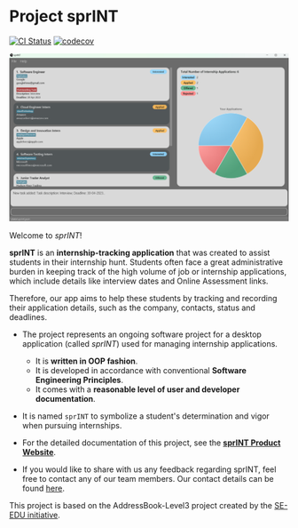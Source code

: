 # Project **sprINT**

[![CI Status](https://github.com/se-edu/addressbook-level3/workflows/Java%20CI/badge.svg)](https://github.com/AY2223S2-CS2103T-T13-3/tp/actions)
[![codecov](https://codecov.io/gh/AY2223S2-CS2103T-T13-3/tp/branch/master/graph/badge.svg?token=D80O3XY2S0)](https://codecov.io/gh/AY2223S2-CS2103T-T13-3/tp)

![Ui](docs/images/Ui.png)

Welcome to *sprINT*!

**sprINT** is an **internship-tracking application** that was created to assist students in their internship hunt. Students often face a great administrative burden in keeping track of the high volume of job or internship applications, which include details like interview dates and Online Assessment links.

Therefore, our app aims to help these students by tracking and recording their application details, such as the company, contacts, status and deadlines.


* The project represents an ongoing software project for a desktop application (called _sprINT_) used for managing internship applications.
  * It is **written in OOP fashion**.
  * It is developed in accordance with conventional **Software Engineering Principles**.
  * It comes with a **reasonable level of user and developer documentation**.

* It is named `sprINT` to symbolize a student's determination and vigor when pursuing internships.

* For the detailed documentation of this project, see the **[sprINT Product Website](https://ay2223s2-cs2103t-t13-3.github.io/tp/)**.
* If you would like to share with us any feedback regarding sprINT, feel free to contact any of our team members. Our contact details can be found [here](https://github.com/AY2223S2-CS2103T-T13-3/tp/blob/master/docs/AboutUs.md).

This project is based on the AddressBook-Level3 project created by the [SE-EDU initiative](https://se-education.org).
